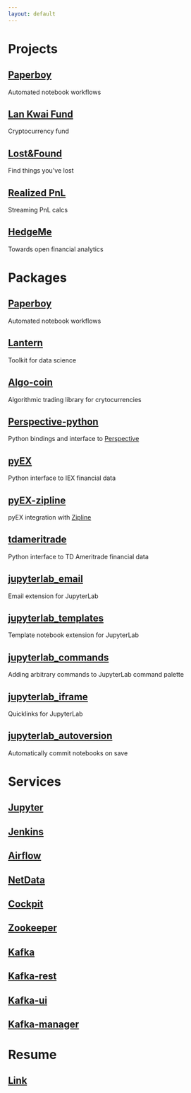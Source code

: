```yaml
---
layout: default
---
```

# Projects
## [Paperboy]("https://paperboy-jp.herokuapp.com")
Automated notebook workflows

## [Lan Kwai Fund](https://www.lankwai.fun)
Cryptocurrency fund

## [Lost&Found](https://loststuff.herokuapp.com)
Find things you've lost

## [Realized PnL](https://live-pnl.paine.nyc)
Streaming PnL calcs

## [HedgeMe](https://hedgeme.herokuapp.com)
Towards open financial analytics


# Packages 
## [Paperboy](https://github.com/timkpaine/paperboy)
Automated notebook workflows

## [Lantern](https://github.com/timkpaine/lantern)
Toolkit for data science


## [Algo-coin](https://github.com/timkpaine/algo-coin)
Algorithmic trading library for crytocurrencies

## [Perspective-python](https://github.com/timkpaine/perspective-python)
Python bindings and interface to [Perspective](https://github.com/jpmorganchase/perspective)

## [pyEX](https://github.com/timkpaine/pyEX)
Python interface to IEX financial data

## [pyEX-zipline](https://github.com/timkpaine/pyEX-zipline)
pyEX integration with [Zipline](https://github.com/quantopian/zipline)

## [tdameritrade](https://github.com/timkpaine/tdameritrade)
Python interface to TD Ameritrade financial data

## [jupyterlab_email](https://github.com/timkpaine/jupyterlab_email)
Email extension for JupyterLab

## [jupyterlab_templates](https://github.com/timkpaine/jupyterlab_templates)
Template notebook extension for JupyterLab

## [jupyterlab_commands](https://github.com/timkpaine/jupyterlab_commands)
Adding arbitrary commands to JupyterLab command palette

## [jupyterlab_iframe](https://github.com/timkpaine/jupyterlab_iframe)
Quicklinks for JupyterLab

## [jupyterlab_autoversion](https://github.com/timkpaine/jupyterlab_autoversion)
Automatically commit notebooks on save

# Services
## [Jupyter](http://jupyter.paine.nyc)
## [Jenkins](http://jenkins.paine.nyc)
## [Airflow](http://airflow.paine.nyc)
## [NetData](http://monitor.paine.nyc)
## [Cockpit](http://cockpit.paine.nyc)
## [Zookeeper](http://zookeeper.paine.nyc)
## [Kafka](http://kafka.paine.nyc)
## [Kafka-rest](http://kafka-rest.paine.nyc)
## [Kafka-ui](http://kafka-ui.paine.nyc)
## [Kafka-manager](http://kafka-manager.paine.nyc)

# Resume
## [Link](./resume.html)
